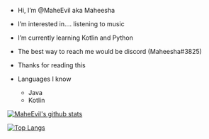 - Hi, I’m @MaheEvil aka Maheesha
- I’m interested in.... listening to music
- I’m currently learning Kotlin and Python
- The best way to reach me would be discord (Maheesha#3825)
- Thanks for reading this   

- Languages I know
  - Java
  - Kotlin

[![MaheEvil's github stats](https://github-readme-stats-omega-ashen.vercel.app/api?username=MaheEvil&count_private=true&show_icons=true&theme=synthwave)](https://github.com/anuraghazra/github-readme-stats)

[![Top Langs](https://github-readme-stats.vercel.app/api/top-langs/?username=MaheEvil&layout=compact&show_icons=true&theme=synthwave)](https://github.com/anuraghazra/github-readme-stats)


<!---
MaheEvil/MaheEvil is a ✨ special ✨ repository because its `README.md` (this file) appears on your GitHub profile.
You can click the Preview link to take a look at your changes.
--->
